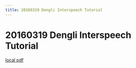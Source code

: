```yaml
---
title: 20160319 Dengli Interspeech Tutorial
---
```


# 20160319 Dengli Interspeech Tutorial

[local pdf](../../../pdfs/20160319-Dengli-Interspeech-tutorial.pdf)
